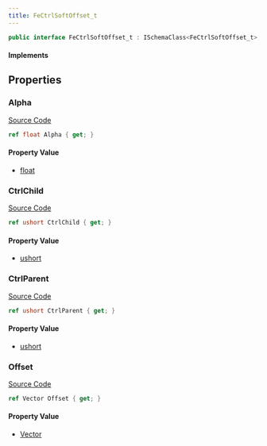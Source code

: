 ```yaml
---
title: FeCtrlSoftOffset_t
---
```


```csharp
public interface FeCtrlSoftOffset_t : ISchemaClass<FeCtrlSoftOffset_t>, ISchemaField, ISchemaClass, INativeHandle
```

#### Implements

## Properties

### Alpha

[Source Code](https://github.com/swiftly-solution/swiftlys2/blob/main/managed/src/SwiftlyS2.Generated/Schemas/Interfaces/FeCtrlSoftOffset_t.cs#L23)

```csharp
ref float Alpha { get; }
```

#### Property Value

- [float](https://learn.microsoft.com/dotnet/api/system.single)

### CtrlChild

[Source Code](https://github.com/swiftly-solution/swiftlys2/blob/main/managed/src/SwiftlyS2.Generated/Schemas/Interfaces/FeCtrlSoftOffset_t.cs#L19)

```csharp
ref ushort CtrlChild { get; }
```

#### Property Value

- [ushort](https://learn.microsoft.com/dotnet/api/system.uint16)

### CtrlParent

[Source Code](https://github.com/swiftly-solution/swiftlys2/blob/main/managed/src/SwiftlyS2.Generated/Schemas/Interfaces/FeCtrlSoftOffset_t.cs#L17)

```csharp
ref ushort CtrlParent { get; }
```

#### Property Value

- [ushort](https://learn.microsoft.com/dotnet/api/system.uint16)

### Offset

[Source Code](https://github.com/swiftly-solution/swiftlys2/blob/main/managed/src/SwiftlyS2.Generated/Schemas/Interfaces/FeCtrlSoftOffset_t.cs#L21)

```csharp
ref Vector Offset { get; }
```

#### Property Value

- [Vector](/docs/api/shared/natives/vector)

